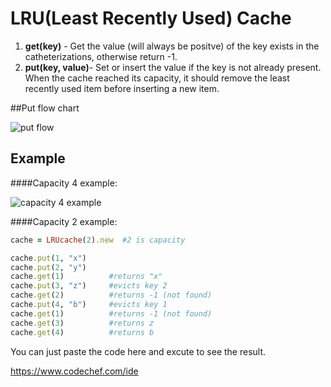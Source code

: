 # LRU(Least Recently Used) Cache

1. **get(key)** - Get the value (will always be positve) of the key exists in the catheterizations, otherwise return -1.
2. **put(key, value)**- Set or insert the value if the key is not already present. When the cache reached its capacity, it should remove the least recently used item before inserting a new item.

##Put flow chart

![put flow](/Users/calvinchu/Vagrant/vagrant-rvm-box/work/interview/lru-cache/pics/put-flow.png)

## Example

####Capacity 4 example:

![capacity 4 example](/Users/calvinchu/Vagrant/vagrant-rvm-box/work/interview/lru-cache/pics/cap-4-example.png)

####Capacity 2 example:



```ruby
cache = LRUcache(2).new  #2 is capacity

cache.put(1, "x")
cache.put(2, "y")
cache.get(1)          #returns "x"
cache.put(3, "z")     #evicts key 2
cache.get(2)          #returns -1 (not found)
cache.put(4, "b")     #evicts key 1
cache.get(1)          #returns -1 (not found)
cache.get(3)          #returns z
cache.get(4)          #returns b

```



You can just paste the code here and excute to see the result.

https://www.codechef.com/ide